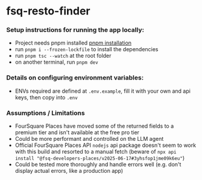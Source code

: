 # fsq-resto-finder

### Setup instructions for running the app locally:
- Project needs pnpm installed [pnpm installation](https://pnpm.io/installation)
- run `pnpm i --frozen-lockfile` to install the dependencies
- run `pnpm tsc --watch` at the root folder
- on another terminal, run `pnpm dev`

### Details on configuring environment variables:
- ENVs required are defined at `.env.example`, fill it with your own and api keys, then copy into `.env`

### Assumptions / Limitations
- FourSquare Places have moved some of the returned fields to a premium tier and isn't available at the free pro tier
- Could be more performant and controlled on the LLM agent
- Official FourSquare Places API `nodejs` api package doesn't seem to work with this build and resorted to a manual fetch (beware of `npx api install "@fsq-developers-places/v2025-06-17#3yhsfop1jme09k6eu"`)
- Could be tested more thoroughly and handle errors well (e.g. don't display actual errors, like a production app)
